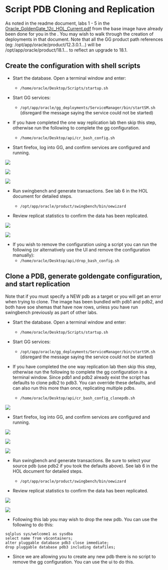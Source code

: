 # Script PDB Cloning and Replication

As noted in the readme document, labs 1 - 5 in the [Oracle_GoldenGate_12c_HOL_Current.pdf](https://dgcameron.github.io/veridata/Oracle_GoldenGate_12c_HOL_Current.pdf) from the base image have already been done for you in the .  You may wish to walk through the creation of deployments in that document.  Note that all the GG product path references (eg: /opt/app/oracle/product/12.3.0.1...) will be /opt/app/oracle/product/18.1... to reflect an upgrade to 18.1.

## **Create the configuration with shell scripts**

- Start the database.  Open a terminal window and enter:
    - `/home/oracle/Desktop/Scripts/startup.sh`

- Start GG services:
    - `/opt/app/oracle/gg_deployments/ServiceManager/bin/startSM.sh` (disregard the message saying the service could not be started)

- If you have completed the one way replication lab then skip this step, otherwise run the following to complete the gg configuration.
    - `/home/oracle/Desktop/api/cr_bash_config.sh`

- Start firefox, log into GG, and confirm services are configured and running.

![](images/rest/001.png)

![](images/rest/002.png)

![](images/rest/003.png)

- Run swingbench and generate transactions.  See lab 6 in the HOL document for detailed steps.
    - `/opt/app/oracle/product/swingbench/bin/oewizard`

- Review replicat statistics to confirm the data has been replicated.

![](images/rest/004.png)

![](images/rest/005.png)

- If you wish to remove the configuration using a script you can run the following (or alternatively use the UI and remove the configuration manually):
    - `/home/oracle/Desktop/api/drop_bash_config.sh`

## **Clone a PDB, generate goldengate configuration, and start replication**

Note that if you must specify a NEW pdb as a target or you will get an error when trying to clone.  The image has been bundled with pdb1 and pdb2, and both have soe shemas that have now rows, unless you have run swingbench previously as part of other labs.

- Start the database.  Open a terminal window and enter:
    - `/home/oracle/Desktop/Scripts/startup.sh`

- Start GG services:
    - `/opt/app/oracle/gg_deployments/ServiceManager/bin/startSM.sh` (disregard the message saying the service could not be started)

- If you have completed the one way replication lab then skip this step, otherwise run the following to complete the gg configuration in a terminal window.  Since pdb1 and pdb2 already exist the script has defaults to clone pdb2 to pdb3.  You can override these defaults, and can also run this more than once, replicating multiple pdbs.
    - `/home/oracle/Desktop/api/cr_bash_config_clonepdb.sh`

![](images/rest/006.png)

- Start firefox, log into GG, and confirm services are configured and running.

![](images/rest/001.png)

![](images/rest/002.png)

![](images/rest/003.png)

- Run swingbench and generate transactions.  Be sure to select your source pdb (use pdb2 if you took the defaults above).  See lab 6 in the HOL document for detailed steps.
    - `/opt/app/oracle/product/swingbench/bin/oewizard`

- Review replicat statistics to confirm the data has been replicated.

![](images/rest/004.png)

![](images/rest/005.png)

- Following this lab you may wish to drop the new pdb.  You can use the following to do this:
```
sqlplus sys/welcome1 as sysdba
select name from v$containers;
alter pluggable database pdb3 close immediate;
drop pluggable database pdb3 including datafiles;
```

- Since we are allowing you to create any new pdb there is no script to remove the gg configuration.  You can use the ui to do this.